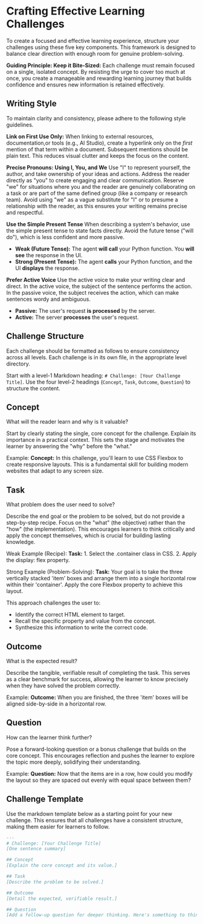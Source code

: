 # Crafting Effective Learning Challenges
To create a focused and effective learning experience, structure your challenges using these five key components. This framework is designed to balance clear direction with enough room for genuine problem-solving.

**Guiding Principle: Keep it Bite-Sized:**
Each challenge must remain focused on a single, isolated concept. By resisting the urge to cover too much at once, you create a manageable and rewarding learning journey that builds confidence and ensures new information is retained effectively.

## Writing Style
To maintain clarity and consistency, please adhere to the following style guidelines.

**Link on First Use Only:**
When linking to external resources, documentation,or tools (e.g., AI Studio), create a hyperlink only on the *first* mention of that term within a document. Subsequent mentions should be plain text. This reduces visual clutter and keeps the focus on the content.

**Precise Pronouns: Using I, You, and We**
Use "I" to represent yourself, the author, and take ownership of your ideas and actions. Address the reader directly as "you" to create engaging and clear communication. Reserve "we" for situations where you and the reader are genuinely collaborating on a task or are part of the same defined group (like a company or research team). Avoid using "we" as a vague substitute for "I" or to presume a relationship with the reader, as this ensures your writing remains precise and respectful.

**Use the Simple Present Tense**
When describing a system's behavior, use the simple present tense to state facts directly. Avoid the future tense ("will do"), which is less confident and more passive.

*   **Weak (Future Tense):** The agent **will call** your Python function. You **will see** the response in the UI.
*   **Strong (Present Tense):** The agent **calls** your Python function, and the UI **displays** the response.

**Prefer Active Voice**
Use the active voice to make your writing clear and direct. In the active voice, the subject of the sentence performs the action. In the passive voice, the subject receives the action, which can make sentences wordy and ambiguous.

*   **Passive:** The user's request **is processed** by the server.
*   **Active:** The server **processes** the user's request.

## Challenge Structure
Each challenge should be formatted as follows to ensure consistency across all levels. Each challenge is in its own file, in the appropriate level directory. 

Start with a level-1 Markdown heading: `# Challenge: [Your Challenge Title]`. Use the four level-2 headings (`Concept`, `Task`, `Outcome`, `Question`) to structure the content. 

## Concept
What will the reader learn and why is it valuable?

Start by clearly stating the single, core concept for the challenge. Explain its importance in a practical context. This sets the stage and motivates the learner by answering the "why" before the "what."

Example:
**Concept:** In this challenge, you'll learn to use CSS Flexbox to create responsive layouts. This is a fundamental skill for building modern websites that adapt to any screen size.

## Task
What problem does the user need to solve?

Describe the end goal or the problem to be solved, but do not provide a step-by-step recipe. Focus on the "what" (the objective) rather than the "how" (the implementation). This encourages learners to think critically and apply the concept themselves, which is crucial for building lasting knowledge.

Weak Example (Recipe):
**Task:** 1. Select the .container class in CSS. 2. Apply the display: flex property.

Strong Example (Problem-Solving):
**Task:** Your goal is to take the three vertically stacked 'item' boxes and arrange them into a single horizontal row within their 'container'. Apply the core Flexbox property to achieve this layout.

This approach challenges the user to:

- Identify the correct HTML element to target.
- Recall the specific property and value from the concept.
- Synthesize this information to write the correct code.

## Outcome
What is the expected result?

Describe the tangible, verifiable result of completing the task. This serves as a clear benchmark for success, allowing the learner to know precisely when they have solved the problem correctly.

Example:
**Outcome:** When you are finished, the three 'item' boxes will be aligned side-by-side in a horizontal row.

## Question
How can the learner think further?

Pose a forward-looking question or a bonus challenge that builds on the core concept. This encourages reflection and pushes the learner to explore the topic more deeply, solidifying their understanding.

Example:
**Question:** Now that the items are in a row, how could you modify the layout so they are spaced out evenly with equal space between them?

## Challenge Template
Use the markdown template below as a starting point for your new challenge. This ensures that all challenges have a consistent structure, making them easier for learners to follow.

```markdown
---
# Challenge: [Your Challenge Title]
[One sentence summary]

## Concept 
[Explain the core concept and its value.]

## Task 
[Describe the problem to be solved.]

## Outcome
[Detail the expected, verifiable result.]

## Question
[Add a follow-up question for deeper thinking. Here's something to think about...]
```
